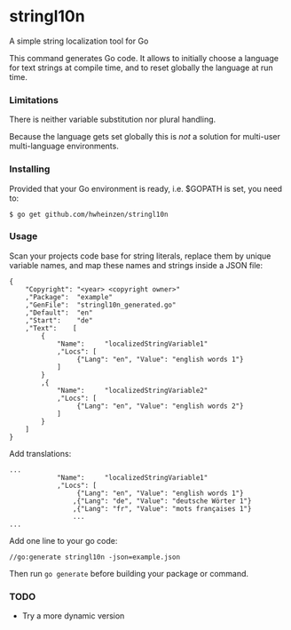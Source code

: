 # stringl10n
A simple string localization tool for Go

This command generates Go code. It allows to initially choose a language for text strings at compile time, and to reset globally the language at run time.

### Limitations
There is neither variable substitution nor plural handling.

Because the language gets set globally this is *not* a solution for multi-user multi-language environments.

### Installing
Provided that your Go environment is ready, i.e. $GOPATH is set, you need to:

`$ go get github.com/hwheinzen/stringl10n`

### Usage
Scan your projects code base for string literals, replace them by unique variable names, and map these names and strings inside a JSON file:

```
{
	"Copyright": "<year> <copyright owner>"
	,"Package":  "example"
	,"GenFile":  "stringl10n_generated.go"
	,"Default":  "en"
	,"Start":    "de"
	,"Text":	[
		{
			"Name":     "localizedStringVariable1"
			,"Locs": [
				 {"Lang": "en", "Value": "english words 1"}
			]
		}
		,{
			"Name":     "localizedStringVariable2"
			,"Locs": [
				 {"Lang": "en", "Value": "english words 2"}
			]
		}
	]
}
```

Add translations:

```
...
			"Name":     "localizedStringVariable1"
			,"Locs": [
				 {"Lang": "en", "Value": "english words 1"}
				,{"Lang": "de", "Value": "deutsche Wörter 1"}
				,{"Lang": "fr", "Value": "mots françaises 1"}
				...
...
```

Add one line to your go code:

`//go:generate stringl10n -json=example.json`

Then run `go generate` before building your package or command.

### TODO
- Try a more dynamic version
